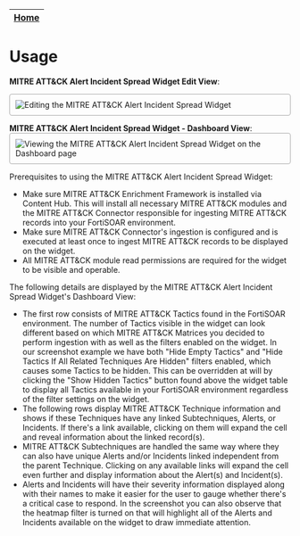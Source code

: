 | [Home](../README.md) |
|--------------------------------------------|

# Usage


**MITRE ATT&CK Alert Incident Spread Widget Edit View**:

<img src="https://raw.githubusercontent.com/fortinet-fortisoar/widget-mitre-attack-spread/develop/docs/media/edit_view.png" alt="Editing the MITRE ATT&CK Alert Incident Spread Widget" style="border: 1px solid #A9A9A9; border-radius: 4px; padding: 10px; display: block; margin-left: auto; margin-right: auto;">

**MITRE ATT&CK Alert Incident Spread Widget - Dashboard View**:
<img src="https://raw.githubusercontent.com/fortinet-fortisoar/widget-mitre-attack-spread/develop/docs/media/dashboard_view.png" alt="Viewing the MITRE ATT&CK Alert Incident Spread Widget on the Dashboard page" style="border: 1px solid #A9A9A9; border-radius: 4px; padding: 10px; display: block; margin-left: auto; margin-right: auto;">

Prerequisites to using the MITRE ATT&CK Alert Incident Spread Widget:

- Make sure MITRE ATT&CK Enrichment Framework is installed via Content Hub. This will install all necessary MITRE ATT&CK modules and the MITRE ATT&CK Connector responsible for ingesting MITRE ATT&CK records into your FortiSOAR environment.
- Make sure MITRE ATT&CK Connector's ingestion is configured and is executed at least once to ingest MITRE ATT&CK records to be displayed on the widget.
- All MITRE ATT&CK module read permissions are required for the widget to be visible and operable.

The following details are displayed by the MITRE ATT&CK Alert Incident Spread Widget's Dashboard View:

- The first row consists of MITRE ATT&CK Tactics found in the FortiSOAR environment. The number of Tactics visible in the widget can look different based on which MITRE ATT&CK Matrices you decided to perform ingestion with as well as the filters enabled on the widget. In our screenshot example we have both "Hide Empty Tactics" and "Hide Tactics If All Related Techniques Are Hidden" filters enabled, which causes some Tactics to be hidden. This can be overridden at will by clicking the "Show Hidden Tactics" button found above the widget table to display all Tactics available in your FortiSOAR environment regardless of the filter settings on the widget. 
- The following rows display MITRE ATT&CK Technique information and shows if these Techniques have any linked Subtechniques, Alerts, or Incidents. If there's a link available, clicking on them will expand the cell and reveal information about the linked record(s). 
- MITRE ATT&CK Subtechniques are handled the same way where they can also have unique Alerts and/or Incidents linked independent from the parent Technique. Clicking on any available links will expand the cell even further and display information about the Alert(s) and Incident(s).
- Alerts and Incidents will have their severity information displayed along with their names to make it easier for the user to gauge whether there's a critical case to respond. In the screenshot you can also observe that the heatmap filter is turned on that will highlight all of the Alerts and Incidents available on the widget to draw immediate attention.

